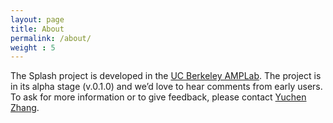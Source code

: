 ```yaml
---
layout: page
title: About
permalink: /about/
weight : 5
---
```


The Splash project is developed in the [UC Berkeley AMPLab](https://amplab.cs.berkeley.edu/). The project is in its alpha stage (v.0.1.0) and we’d love to hear comments from early users. To ask for more information or to give feedback, please contact [Yuchen Zhang](http://www.cs.berkeley.edu/~yuczhang/).


